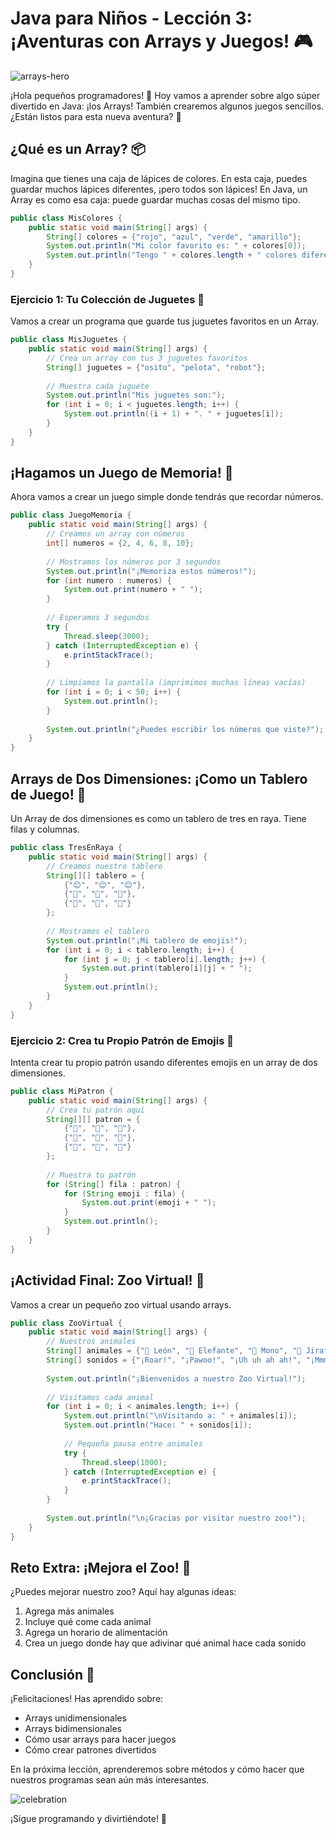 # Java para Niños - Lección 3: ¡Aventuras con Arrays y Juegos! 🎮

![arrays-hero](https://res.cloudinary.com/dukgkrpft/image/upload/v1729456321/lessons/java-para-ninos/arrays-hero.jpg)

¡Hola pequeños programadores! 👋 Hoy vamos a aprender sobre algo súper divertido en Java: ¡los Arrays! También crearemos algunos juegos sencillos. ¿Están listos para esta nueva aventura? 🚀

## ¿Qué es un Array? 📦

Imagina que tienes una caja de lápices de colores. En esta caja, puedes guardar muchos lápices diferentes, ¡pero todos son lápices! En Java, un Array es como esa caja: puede guardar muchas cosas del mismo tipo.

```java
public class MisColores {
    public static void main(String[] args) {
        String[] colores = {"rojo", "azul", "verde", "amarillo"};
        System.out.println("Mi color favorito es: " + colores[0]);
        System.out.println("Tengo " + colores.length + " colores diferentes");
    }
}
```

### Ejercicio 1: Tu Colección de Juguetes 🧸

Vamos a crear un programa que guarde tus juguetes favoritos en un Array.

```java
public class MisJuguetes {
    public static void main(String[] args) {
        // Crea un array con tus 3 juguetes favoritos
        String[] juguetes = {"osito", "pelota", "robot"};
        
        // Muestra cada juguete
        System.out.println("Mis juguetes son:");
        for (int i = 0; i < juguetes.length; i++) {
            System.out.println((i + 1) + ". " + juguetes[i]);
        }
    }
}
```

## ¡Hagamos un Juego de Memoria! 🎯

Ahora vamos a crear un juego simple donde tendrás que recordar números.

```java
public class JuegoMemoria {
    public static void main(String[] args) {
        // Creamos un array con números
        int[] numeros = {2, 4, 6, 8, 10};
        
        // Mostramos los números por 3 segundos
        System.out.println("¡Memoriza estos números!");
        for (int numero : numeros) {
            System.out.print(numero + " ");
        }
        
        // Esperamos 3 segundos
        try {
            Thread.sleep(3000);
        } catch (InterruptedException e) {
            e.printStackTrace();
        }
        
        // Limpiamos la pantalla (imprimimos muchas líneas vacías)
        for (int i = 0; i < 50; i++) {
            System.out.println();
        }
        
        System.out.println("¿Puedes escribir los números que viste?");
    }
}
```

## Arrays de Dos Dimensiones: ¡Como un Tablero de Juego! 🎲

Un Array de dos dimensiones es como un tablero de tres en raya. Tiene filas y columnas.

```java
public class TresEnRaya {
    public static void main(String[] args) {
        // Creamos nuestro tablero
        String[][] tablero = {
            {"😊", "😊", "😊"},
            {"🌟", "🌟", "🌟"},
            {"🎈", "🎈", "🎈"}
        };
        
        // Mostramos el tablero
        System.out.println("¡Mi tablero de emojis!");
        for (int i = 0; i < tablero.length; i++) {
            for (int j = 0; j < tablero[i].length; j++) {
                System.out.print(tablero[i][j] + " ");
            }
            System.out.println();
        }
    }
}
```

### Ejercicio 2: Crea tu Propio Patrón de Emojis 🎨

Intenta crear tu propio patrón usando diferentes emojis en un array de dos dimensiones.

```java
public class MiPatron {
    public static void main(String[] args) {
        // Crea tu patrón aquí
        String[][] patron = {
            {"🌸", "🌺", "🌸"},
            {"🌺", "🌸", "🌺"},
            {"🌸", "🌺", "🌸"}
        };
        
        // Muestra tu patrón
        for (String[] fila : patron) {
            for (String emoji : fila) {
                System.out.print(emoji + " ");
            }
            System.out.println();
        }
    }
}
```

## ¡Actividad Final: Zoo Virtual! 🦁

Vamos a crear un pequeño zoo virtual usando arrays.

```java
public class ZooVirtual {
    public static void main(String[] args) {
        // Nuestros animales
        String[] animales = {"🦁 León", "🐘 Elefante", "🐒 Mono", "🦒 Jirafa", "🐧 Pingüino"};
        String[] sonidos = {"¡Roar!", "¡Pawoo!", "¡Uh uh ah ah!", "¡Mmm!", "¡Squeak!"};
        
        System.out.println("¡Bienvenidos a nuestro Zoo Virtual!");
        
        // Visitamos cada animal
        for (int i = 0; i < animales.length; i++) {
            System.out.println("\nVisitando a: " + animales[i]);
            System.out.println("Hace: " + sonidos[i]);
            
            // Pequeña pausa entre animales
            try {
                Thread.sleep(1000);
            } catch (InterruptedException e) {
                e.printStackTrace();
            }
        }
        
        System.out.println("\n¡Gracias por visitar nuestro zoo!");
    }
}
```

## Reto Extra: ¡Mejora el Zoo! 🌟

¿Puedes mejorar nuestro zoo? Aquí hay algunas ideas:

1. Agrega más animales
2. Incluye qué come cada animal
3. Agrega un horario de alimentación
4. Crea un juego donde hay que adivinar qué animal hace cada sonido

## Conclusión 🎉

¡Felicitaciones! Has aprendido sobre:

- Arrays unidimensionales
- Arrays bidimensionales
- Cómo usar arrays para hacer juegos
- Cómo crear patrones divertidos

En la próxima lección, aprenderemos sobre métodos y cómo hacer que nuestros programas sean aún más interesantes.

![celebration](https://res.cloudinary.com/dukgkrpft/image/upload/v1729378761/lessons/felicidades-yipi/jczrx7hhw88cvrfnmiae.jpg)

¡Sigue programando y divirtiéndote! 🚀
